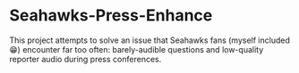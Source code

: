 # Seahawks-Press-Enhance
This project attempts to solve an issue that Seahawks fans (myself included 😁) encounter far too often: barely-audible questions and low-quality reporter audio during press conferences. 
